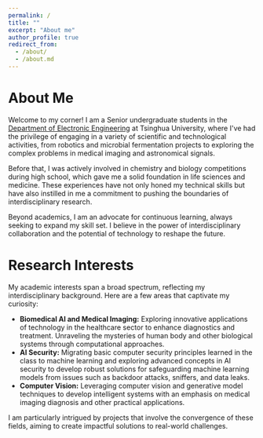 ```yaml
---
permalink: /
title: ""
excerpt: "About me"
author_profile: true
redirect_from: 
  - /about/
  - /about.md
---
```


<h1 class="page__title">About Me</h1>

<p>
  Welcome to my corner! I am a Senior undergraduate students in the <a href="https://www.ee.tsinghua.edu.cn/en/">Department of Electronic Engineering</a> at Tsinghua University, where I've had the privilege of engaging in a variety of scientific and technological activities, from robotics and microbial fermentation projects to exploring the complex problems in medical imaging and astronomical signals. 
  
  Before that, I was actively involved in chemistry and biology competitions during high school, which gave me a solid foundation in life sciences and medicine. These experiences have not only honed my technical skills but have also instilled in me a commitment to pushing the boundaries of interdisciplinary research.
</p>

<p>Beyond academics, I am an advocate for continuous learning, always seeking to expand my skill set. I believe in the power of interdisciplinary collaboration and the potential of technology to reshape the future. </p>

<h1 class="page__title">Research Interests</h1>

My academic interests span a broad spectrum, reflecting my interdisciplinary background. Here are a few areas that captivate my curiosity:

- **Biomedical AI and Medical Imaging:** Exploring innovative applications of technology in the healthcare sector to enhance diagnostics and treatment. Unraveling the mysteries of human body and other biological systems through computational approaches.
- **AI Security:** 
Migrating basic computer security principles learned in the class to machine learning and exploring advanced concepts in AI security to develop robust solutions for safeguarding machine learning models from issues such as backdoor attacks, sniffers, and data leaks.
- **Computer Vision:** Leveraging computer vision and generative model techniques to develop intelligent systems with an emphasis on medical imaging diagnosis and other practical applications.

I am particularly intrigued by projects that involve the convergence of these fields, aiming to create impactful solutions to real-world challenges.
